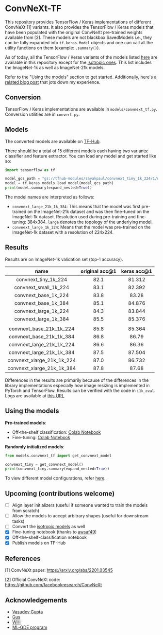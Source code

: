 # ConvNeXt-TF

This repository provides TensorFlow / Keras implementations of different ConvNeXt
[1] variants. It also provides the TensorFlow / Keras models that have been
populated with the original ConvNeXt pre-trained weights available from [2]. These
models are not blackbox SavedModels i.e., they can be fully expanded into `tf.keras.Model`
objects and one can call all the utility functions on them (example: `.summary()`).

As of today, all the TensorFlow / Keras variants of the models listed
[here](https://github.com/facebookresearch/ConvNeXt#results-and-pre-trained-models)
are available in this repository except for the
[isotropic ones](https://github.com/facebookresearch/ConvNeXt#imagenet-1k-trained-models-isotropic).
This list includes the ImageNet-1k as well as ImageNet-21k models.

Refer to the ["Using the models"](https://github.com/sayakpaul/ConvNeXt-TF#using-the-models)
section to get started. Additionally, here's a [related blog post](https://sayak.dev/convnext-tfhub/)
that jots down my experience.

## Conversion

TensorFlow / Keras implementations are available in `models/convnext_tf.py`.
Conversion utilities are in `convert.py`.

## Models

The converted models are available on [TF-Hub](https://tfhub.dev/sayakpaul/collections/convnext/1). 

There should be a total of 15 different models each having two variants: classifier and
feature extractor. You can load any model and get started like so:

```py
import tensorflow as tf

model_gcs_path = "gs://tfhub-modules/sayakpaul/convnext_tiny_1k_224/1/uncompressed"
model = tf.keras.models.load_model(model_gcs_path)
print(model.summary(expand_nested=True))
```

The model names are interpreted as follows:

* `convnext_large_21k_1k_384`: This means that the model was first pre-trained
on the ImageNet-21k dataset and was then fine-tuned on the ImageNet-1k dataset. 
Resolution used during pre-training and fine-tuning: 384x384. `large` denotes
the topology of the underlying model.
* `convnext_large_1k_224`: Means that the model was pre-trained on the ImageNet-1k
dataset with a resolution of 224x224.

## Results

Results are on ImageNet-1k validation set (top-1 accuracy). 

| name | original acc@1 | keras acc@1 |
|:---:|:---:|:---:|
| convnext_tiny_1k_224 | 82.1 | 81.312 |
| convnext_small_1k_224 | 83.1 | 82.392 |
| convnext_base_1k_224 | 83.8 | 83.28 |
| convnext_base_1k_384 | 85.1 | 84.876 |
| convnext_large_1k_224 | 84.3 | 83.844 |
| convnext_large_1k_384 | 85.5 | 85.376 |
|  |  |  |
| convnext_base_21k_1k_224 | 85.8 | 85.364 |
| convnext_base_21k_1k_384 | 86.8 | 86.79 |
| convnext_large_21k_1k_224 | 86.6 | 86.36 |
| convnext_large_21k_1k_384 | 87.5 | 87.504 |
| convnext_xlarge_21k_1k_224 | 87.0 | 86.732 |
| convnext_xlarge_21k_1k_384 | 87.8 | 87.68 |

Differences in the results are primarily because of the differences in the library
implementations especially how image resizing is implemented in PyTorch and
TensorFlow. Results can be verified with the code in `i1k_eval`. Logs
are available at [this URL](https://tensorboard.dev/experiment/odN7OPCqQvGYCRpJP1GhRQ/).

## Using the models

**Pre-trained models**:

* Off-the-shelf classification: [Colab Notebook](https://colab.research.google.com/github/sayakpaul/ConvNeXt-TF/blob/main/notebooks/classification.ipynb)
* Fine-tuning: [Colab Notebook](https://colab.research.google.com/github/sayakpaul/ConvNeXt-TF/blob/main/notebooks/finetune.ipynb)
 
 **Randomly initialized models**:
 
 ```py
 from models.convnext_tf import get_convnext_model
 
 convnext_tiny = get_convnext_model()
 print(convnext_tiny.summary(expand_nested=True))
 ```
 
 To view different model configurations, refer [here](https://github.com/sayakpaul/ConvNeXt-TF/blob/main/models/model_configs.py).
 
## Upcoming (contributions welcome)

- [ ] Align layer initializers (useful if someone wanted to train the models
from scratch)
- [ ] Allow the models to accept arbitrary shapes (useful for downstream tasks)
- [ ] Convert the [isotropic models](https://github.com/facebookresearch/ConvNeXt#imagenet-1k-trained-models-isotropic) as well 
- [x] Fine-tuning notebook (thanks to [awsaf49](https://github.com/awsaf49))
- [x] Off-the-shelf-classification notebook
- [x] Publish models on TF-Hub

## References

[1] ConvNeXt paper: https://arxiv.org/abs/2201.03545

[2] Official ConvNeXt code: https://github.com/facebookresearch/ConvNeXt

## Acknowledgements

* [Vasudev Gupta](https://github.com/vasudevgupta7) 
* [Gus](https://twitter.com/gusthema)
* [Willi](https://ch.linkedin.com/in/willi-gierke)
* [ML-GDE program](https://developers.google.com/programs/experts/)
